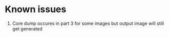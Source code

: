 # Known issues

1. Core dump occures in part 3 for some images but output image will still get generated

